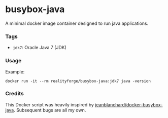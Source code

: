 # busybox-java

A minimal docker image container designed to run java applications.

### Tags

* `jdk7`: Oracle Java 7 (JDK)

### Usage

Example: 

    docker run -it --rm realityforge/busybox-java:jdk7 java -version

### Credits

This Docker script was heavily inspired by [jeanblanchard/docker-busybox-java](https://github.com/jeanblanchard/docker-busybox-java). Subsequent bugs are all my own.

